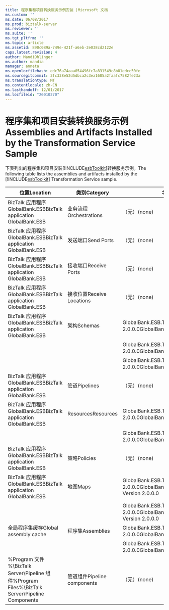 ```yaml
---
title: 程序集和项目转换服务示例安装 |Microsoft 文档
ms.custom: ''
ms.date: 06/08/2017
ms.prod: biztalk-server
ms.reviewer: ''
ms.suite: ''
ms.tgt_pltfrm: ''
ms.topic: article
ms.assetid: 890c089a-749e-421f-a6eb-2e038cd2122e
caps.latest.revision: 4
author: MandiOhlinger
ms.author: mandia
manager: anneta
ms.openlocfilehash: edc76a74aaa054496fc7a831549c8b81edcc50fe
ms.sourcegitcommit: 3fc338e52d5dbca2c3ea1685a2faafc7582fe23a
ms.translationtype: MT
ms.contentlocale: zh-CN
ms.lasthandoff: 12/01/2017
ms.locfileid: "26010270"
---
```

# <a name="assemblies-and-artifacts-installed-by-the-transformation-service-sample"></a><span data-ttu-id="9fb89-102">程序集和项目安装转换服务示例</span><span class="sxs-lookup"><span data-stu-id="9fb89-102">Assemblies and Artifacts Installed by the Transformation Service Sample</span></span>
<span data-ttu-id="9fb89-103">下表列出的程序集和项目安装[!INCLUDE[esbToolkit](../includes/esbtoolkit-md.md)]转换服务示例。</span><span class="sxs-lookup"><span data-stu-id="9fb89-103">The following table lists the assemblies and artifacts installed by the [!INCLUDE[esbToolkit](../includes/esbtoolkit-md.md)] Transformation Service sample.</span></span>  
  
|<span data-ttu-id="9fb89-104">位置</span><span class="sxs-lookup"><span data-stu-id="9fb89-104">Location</span></span>|<span data-ttu-id="9fb89-105">类别</span><span class="sxs-lookup"><span data-stu-id="9fb89-105">Category</span></span>|<span data-ttu-id="9fb89-106">名称和版本的组件</span><span class="sxs-lookup"><span data-stu-id="9fb89-106">Name and version of the component</span></span>|  
|--------------|--------------|---------------------------------------|  
|<span data-ttu-id="9fb89-107">BizTalk 应用程序 GlobalBank.ESB</span><span class="sxs-lookup"><span data-stu-id="9fb89-107">BizTalk application GlobalBank.ESB</span></span>|<span data-ttu-id="9fb89-108">业务流程</span><span class="sxs-lookup"><span data-stu-id="9fb89-108">Orchestrations</span></span>|<span data-ttu-id="9fb89-109">（无）</span><span class="sxs-lookup"><span data-stu-id="9fb89-109">(none)</span></span>|  
|<span data-ttu-id="9fb89-110">BizTalk 应用程序 GlobalBank.ESB</span><span class="sxs-lookup"><span data-stu-id="9fb89-110">BizTalk application GlobalBank.ESB</span></span>|<span data-ttu-id="9fb89-111">发送端口</span><span class="sxs-lookup"><span data-stu-id="9fb89-111">Send Ports</span></span>|<span data-ttu-id="9fb89-112">（无）</span><span class="sxs-lookup"><span data-stu-id="9fb89-112">(none)</span></span>|  
|<span data-ttu-id="9fb89-113">BizTalk 应用程序 GlobalBank.ESB</span><span class="sxs-lookup"><span data-stu-id="9fb89-113">BizTalk application GlobalBank.ESB</span></span>|<span data-ttu-id="9fb89-114">接收端口</span><span class="sxs-lookup"><span data-stu-id="9fb89-114">Receive Ports</span></span>|<span data-ttu-id="9fb89-115">（无）</span><span class="sxs-lookup"><span data-stu-id="9fb89-115">(none)</span></span>|  
|<span data-ttu-id="9fb89-116">BizTalk 应用程序 GlobalBank.ESB</span><span class="sxs-lookup"><span data-stu-id="9fb89-116">BizTalk application GlobalBank.ESB</span></span>|<span data-ttu-id="9fb89-117">接收位置</span><span class="sxs-lookup"><span data-stu-id="9fb89-117">Receive Locations</span></span>|<span data-ttu-id="9fb89-118">（无）</span><span class="sxs-lookup"><span data-stu-id="9fb89-118">(none)</span></span>|  
|<span data-ttu-id="9fb89-119">BizTalk 应用程序 GlobalBank.ESB</span><span class="sxs-lookup"><span data-stu-id="9fb89-119">BizTalk application GlobalBank.ESB</span></span>|<span data-ttu-id="9fb89-120">架构</span><span class="sxs-lookup"><span data-stu-id="9fb89-120">Schemas</span></span>|<span data-ttu-id="9fb89-121">GlobalBank.ESB.TransformServices.Schemas.RetailOrder 版本 2.0.0.0</span><span class="sxs-lookup"><span data-stu-id="9fb89-121">GlobalBank.ESB.TransformServices.Schemas.RetailOrder Version 2.0.0.0</span></span>|  
|||<span data-ttu-id="9fb89-122">GlobalBank.ESB.TransformServices.Schemas.OrderConfirmation 版本 2.0.0.0</span><span class="sxs-lookup"><span data-stu-id="9fb89-122">GlobalBank.ESB.TransformServices.Schemas.OrderConfirmation Version 2.0.0.0</span></span>|  
|||<span data-ttu-id="9fb89-123">GlobalBank.ESB.TransformServices.Schemas.CanonicalOrder 版本 2.0.0.0</span><span class="sxs-lookup"><span data-stu-id="9fb89-123">GlobalBank.ESB.TransformServices.Schemas.CanonicalOrder Version 2.0.0.0</span></span>|  
|<span data-ttu-id="9fb89-124">BizTalk 应用程序 GlobalBank.ESB</span><span class="sxs-lookup"><span data-stu-id="9fb89-124">BizTalk application GlobalBank.ESB</span></span>|<span data-ttu-id="9fb89-125">管道</span><span class="sxs-lookup"><span data-stu-id="9fb89-125">Pipelines</span></span>|<span data-ttu-id="9fb89-126">（无）</span><span class="sxs-lookup"><span data-stu-id="9fb89-126">(none)</span></span>|  
|<span data-ttu-id="9fb89-127">BizTalk 应用程序 GlobalBank.ESB</span><span class="sxs-lookup"><span data-stu-id="9fb89-127">BizTalk application GlobalBank.ESB</span></span>|<span data-ttu-id="9fb89-128">Resources</span><span class="sxs-lookup"><span data-stu-id="9fb89-128">Resources</span></span>|<span data-ttu-id="9fb89-129">GlobalBank.ESB.TransformServices.Maps 版本 2.0.0.0</span><span class="sxs-lookup"><span data-stu-id="9fb89-129">GlobalBank.ESB.TransformServices.Maps Version 2.0.0.0</span></span>|  
|||<span data-ttu-id="9fb89-130">GlobalBank.ESB.TransformServices.Schemas 版本 2.0.0.0</span><span class="sxs-lookup"><span data-stu-id="9fb89-130">GlobalBank.ESB.TransformServices.Schemas Version 2.0.0.0</span></span>|  
|<span data-ttu-id="9fb89-131">BizTalk 应用程序 GlobalBank.ESB</span><span class="sxs-lookup"><span data-stu-id="9fb89-131">BizTalk application GlobalBank.ESB</span></span>|<span data-ttu-id="9fb89-132">策略</span><span class="sxs-lookup"><span data-stu-id="9fb89-132">Policies</span></span>|<span data-ttu-id="9fb89-133">（无）</span><span class="sxs-lookup"><span data-stu-id="9fb89-133">(none)</span></span>|  
|<span data-ttu-id="9fb89-134">BizTalk 应用程序 GlobalBank.ESB</span><span class="sxs-lookup"><span data-stu-id="9fb89-134">BizTalk application GlobalBank.ESB</span></span>|<span data-ttu-id="9fb89-135">地图</span><span class="sxs-lookup"><span data-stu-id="9fb89-135">Maps</span></span>|<span data-ttu-id="9fb89-136">GlobalBank.ESB.TransformServices.Maps.CanonicalOrder_To_OrderConfirmation 版本 2.0.0.0</span><span class="sxs-lookup"><span data-stu-id="9fb89-136">GlobalBank.ESB.TransformServices.Maps.CanonicalOrder_To_OrderConfirmation Version 2.0.0.0</span></span>|  
|||<span data-ttu-id="9fb89-137">GlobalBank.ESB.TransformServices.Maps.RetailOrder_To_CanonicalOrder 版本 2.0.0.0</span><span class="sxs-lookup"><span data-stu-id="9fb89-137">GlobalBank.ESB.TransformServices.Maps.RetailOrder_To_CanonicalOrder Version 2.0.0.0</span></span>|  
|<span data-ttu-id="9fb89-138">全局程序集缓存</span><span class="sxs-lookup"><span data-stu-id="9fb89-138">Global assembly cache</span></span>|<span data-ttu-id="9fb89-139">程序集</span><span class="sxs-lookup"><span data-stu-id="9fb89-139">Assemblies</span></span>|<span data-ttu-id="9fb89-140">GlobalBank.ESB.TransformServices.Maps 版本 2.0.0.0</span><span class="sxs-lookup"><span data-stu-id="9fb89-140">GlobalBank.ESB.TransformServices.Maps Version 2.0.0.0</span></span>|  
|||<span data-ttu-id="9fb89-141">GlobalBank.ESB.TransformServices.Schemas 版本 2.0.0.0</span><span class="sxs-lookup"><span data-stu-id="9fb89-141">GlobalBank.ESB.TransformServices.Schemas Version 2.0.0.0</span></span>|  
|<span data-ttu-id="9fb89-142">%Program 文件 %\\BizTalk Server\Pipeline 组件</span><span class="sxs-lookup"><span data-stu-id="9fb89-142">%Program Files%\\BizTalk Server\Pipeline Components</span></span>|<span data-ttu-id="9fb89-143">管道组件</span><span class="sxs-lookup"><span data-stu-id="9fb89-143">Pipeline components</span></span>|<span data-ttu-id="9fb89-144">（无）</span><span class="sxs-lookup"><span data-stu-id="9fb89-144">(none)</span></span>|